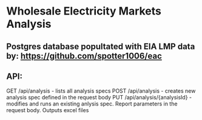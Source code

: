 # Wholesale Electricity Markets Analysis
## Postgres database popultated with EIA LMP data by: https://github.com/spotter1006/eac
## API:
GET /api/analysis - lists all analysis specs
POST /api/analysis - creates new analysis spec defined in the request body
PUT /api/analysis/{analysisId} - modifies and runs an existing anlysis spec. Report parameters in the request body. Outputs excel files
